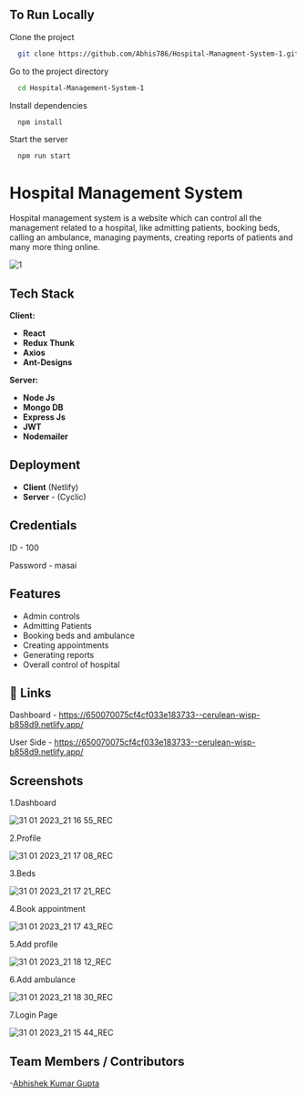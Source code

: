 
## To Run Locally

Clone the project

```bash
  git clone https://github.com/Abhis786/Hospital-Managment-System-1.git
```

Go to the project directory

```bash
  cd Hospital-Management-System-1
```

Install dependencies

```bash
  npm install
```

Start the server

```bash
  npm run start
```


# Hospital Management System

Hospital management system is a website which can control all the management related to a hospital, like admitting patients, booking beds, calling an ambulance, managing payments, creating reports of patients and many more thing online.

![1](https://user-images.githubusercontent.com/100460788/215811132-40070d36-862a-4154-adc0-903c6fa65394.jpg)

## Tech Stack

**Client:** 

- **React**
- **Redux Thunk**
- **Axios**
- **Ant-Designs**

**Server:**

- **Node Js**
- **Mongo DB**
- **Express Js**
- **JWT**
- **Nodemailer**

## Deployment

- **Client**  (Netlify)
- **Server** - (Cyclic)

## Credentials

ID - 100

Password - masai

## Features

- Admin controls
- Admitting Patients
- Booking beds and ambulance
- Creating appointments
- Generating reports 
- Overall control of hospital

## 🔗 Links

Dashboard - https://650070075cf4cf033e183733--cerulean-wisp-b858d9.netlify.app/

User Side - https://650070075cf4cf033e183733--cerulean-wisp-b858d9.netlify.app/



## Screenshots

1.Dashboard

![31 01 2023_21 16 55_REC](https://user-images.githubusercontent.com/100460788/215808721-eb9f8778-53df-43fe-a1ab-662c0ff78c4f.png)

2.Profile

![31 01 2023_21 17 08_REC](https://user-images.githubusercontent.com/100460788/215808736-31e6dd9e-e5f3-4a48-9bbf-d505c27579c2.png)

3.Beds

![31 01 2023_21 17 21_REC](https://user-images.githubusercontent.com/100460788/215808740-af93a793-4a82-44c5-9eab-1bc11a6a6068.png)

4.Book appointment

![31 01 2023_21 17 43_REC](https://user-images.githubusercontent.com/100460788/215808744-417cbac9-eb6c-41d0-a4a9-414bb91cd03e.png)

5.Add profile

![31 01 2023_21 18 12_REC](https://user-images.githubusercontent.com/100460788/215808745-9813e61d-a13c-447f-b3c9-1f910ba8531f.png)

6.Add ambulance

![31 01 2023_21 18 30_REC](https://user-images.githubusercontent.com/100460788/215808748-9bb5d05d-afb1-41a3-9427-38089a28d0ed.png)

7.Login Page

![31 01 2023_21 15 44_REC](https://user-images.githubusercontent.com/100460788/215808752-4ebfb582-1db0-45e4-ac53-a87a5f1b75ea.png)



## Team Members / Contributors
-[Abhishek Kumar Gupta](https://github.com/Abhis786)


